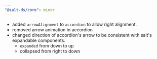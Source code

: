 ```yaml
---
"@salt-ds/core": minor
---
```


- added `arrowAlignment` to `accordion` to allow right alignment.
- removed arrow animation in accordion
- changed direction of accordion's arrow to be consistent with salt's expandable components.
  - `expanded` from down to up
  - collapsed from right to down
